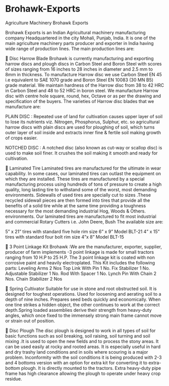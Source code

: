 # Brohawk-Exports
Agriculture Machinery
Brohawk Exports 

Brohawk Exports is an Indian Agricultural machinery manufacturing company Headquartered in the city Mohali, Punjab, India. It is one of the main agriculture machinery parts producer and exporter in India having wide range of production lines. The main production lines are:

	Disc Harrow Blade
Brohawk is currently manufacturing and exporting harrow discs and plough discs in Carbon Steel and Boron Steel with scores of sizes ranging from 16 inches to 28 inches in diameter and 2.5 mm to 8mm in thickness. To manufacture Harrow disc we use Carbon Steel EN 45 i.e equivalent to SAE 1070 grade and Boron Steel EN 10083 (30 MN B5) grade material. We maintain hardness of the Harrow disc from 38 to 42 HRC in Carbon Steel and 48 to 52 HRC in boron steel. We manufacture Harrow disc with centre hole square, round, hex, Octave or as per the drawing and specification of the buyers. The varieties of Harrow disc blades that we manufacture are:

PLAIN DISC :
Repeated use of land for cultivation causes upper layer of soil to lose its nutrients viz. Nitrogen, Phosphorus, Sulphur, etc. so agricultural harrow discs with plain discs are used for ploughing of soil, which turns outer layer of soil inside and extracts inner fine & fertile soil making growth of crops easier.

NOTCHED DISC :
A notched disc (also known as cut-way or scallop disc) is used to make soil finer. It crushes the soil making it smooth and ready for cultivation.

	Laminated Tire
Laminated tires are manufactured for the ultimate in wear capability. In some cases, our laminated tires can outlast the equipment on which they are installed. These tires are manufactured by a special manufacturing process using hundreds of tons of pressure to create a high quality, long lasting tire to withstand some of the worst, most demanding environments. Sidewalls of used tires are specially cut to sizes .These recycled sidewall pieces are then formed into tires that provide all the benefits of a solid tire while at the same time providing a toughness necessary for the most demanding industrial Hog, Woods & Others. environments. Our laminated tires are manufactured to fit most industrial and commercial Rotary Cutters i.e. John Deere, Bush The available size are:

5” x 21” tires with standard five hole rim size 6” x 9”	Model BLT-21
4” x 15” tires with standard four bolt rim size 4”x 8”	Model BLT-15

	3 Point Linkage Kit
Brohawk :We are the manufacturer, exporter, supplier, producer of farm implements -3 point linkage is made for small tractors ranging from 10 H.P to 25 H.P. The 3 point linkage kit is coated with non corrosive paint and heavily electroplated.
This Kit includes the following parts:
Leveling Arms                      2 Nos
Top Link With Pin                1 No.
Fix Stabilizer                         1 No.
Adjustable Stabilizer           1 No.
Rod With Spacer                  1 No.
Lynch Pin With Chain        2 Nos.
Chain Stabilizer                   2 Nos

	Spring Cultivator
Suitable for use in stone and root obstructed soil. It is designed for toughest operations. Used for loosening and aerating soil to a depth of nine inches. Prepares seed beds quickly and economically. When one tine strikes a hidden object, the other continues to work at the correct depth.Spring loaded assemblies derive their strength from heavy-duty angles, which once fixed to the immensely strong main frame cannot move or strain out of position.

	Disc Plough
The disc plough is designed to work in all types of soil for basic functions such as soil breaking, soil raising, soil turning and soil mixing .It is used to open the new fields and to process the stony areas. It can be used easily at rocky and rooted areas. It is especially useful in hard and dry trashy land conditions and in soils where scouring is a major problem. Inconformity with the soil conditions it is being produced with 2-3 and 4 bottoms version with an option for extra kit for converting it to extra-bottom plough. It is directly mounted to the tractors. Extra heavy-duty pipe frame has high clearance allowing the plough to operate under heavy crop residue.
